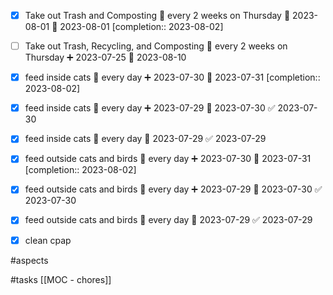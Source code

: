 - [x] Take out Trash and Composting 🔁 every 2 weeks on Thursday 🛫 2023-08-01 📅 2023-08-01  [completion:: 2023-08-02]
- [ ] Take out Trash, Recycling, and Composting 🔁 every 2 weeks on Thursday ➕ 2023-07-25 🛫 2023-08-10
- [x] feed inside cats 🔁 every day ➕ 2023-07-30 📅 2023-07-31  [completion:: 2023-08-02]
- [x] feed inside cats 🔁 every day ➕ 2023-07-29 📅 2023-07-30 ✅ 2023-07-30
- [x] feed inside cats 🔁 every day 📅 2023-07-29 ✅ 2023-07-29
- [x] feed outside cats and birds 🔁 every day ➕ 2023-07-30 📅 2023-07-31  [completion:: 2023-08-02]
- [x] feed outside cats and birds 🔁 every day ➕ 2023-07-29 📅 2023-07-30 ✅ 2023-07-30
- [x] feed outside cats and birds 🔁 every day 📅 2023-07-29 ✅ 2023-07-29
- [x] clean cpap 


#aspects 

#tasks 
[[MOC - chores]]